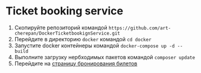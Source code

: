 # Ticket booking service

1. Скопируйте репозиторий командой `https://github.com/art-cherepan/DockerTicketbookignService.git`
2. Перейдите в директорию `docker` командой `cd docker`
3. Запустите docker контейнеры командой `docker-compose up -d --build`
4. Выполните загрузку нербходимых пакетов командой `composer update`
5. Перейдите на [страницу бронирования билетов](http://localhost/main)